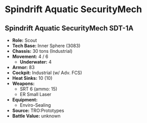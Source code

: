 # Spindrift Aquatic SecurityMech
## Spindrift Aquatic SecurityMech SDT-1A
- **Role:** Scout
- **Tech Base:** Inner Sphere (3083)
- **Chassis:** 30 tons (Industrial)
- **Movement:** 4 / 6
  - **Underwater:** 4
- **Armor:** 83
- **Cockpit:** Industrial (w/ Adv. FCS)
- **Heat Sinks:** 10 (10)
- **Weapons:**
  - SRT 6 (ammo: 15)
  - ER Small Laser
- **Equipment:**
  - Enviro-Sealing
- **Source:** TRO:Prototypes
- **Battle Value:** unknown

